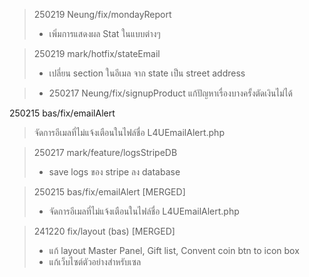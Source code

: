 >250219 Neung/fix/mondayReport
>- เพิ่มการแสดงผล Stat ในแบบต่างๆ

>250219 mark/hotfix/stateEmail
>- เปลี่ยน section ในอีเมล จาก state เป็น street address

>- 250217 Neung/fix/signupProduct
>แก้ปัญหาเรื่องบางครั้งตัดเงินไม่ได้

250215 bas/fix/emailAlert
>จัดการอีเมลที่ไม่แจ้งเตือนในไฟล์ชื่อ L4UEmailAlert.php

>250217 mark/feature/logsStripeDB
>- save logs ของ stripe ลง database

>250215 bas/fix/emailAlert [MERGED]
>- จัดการอีเมลที่ไม่แจ้งเตือนในไฟล์ชื่อ L4UEmailAlert.php

>241220 fix/layout (bas) [MERGED]
>- แก้ layout Master Panel, Gift list, Convent coin btn to icon box 
>- แก้เว็บไซต์ตัวอย่างสำหรับเซล